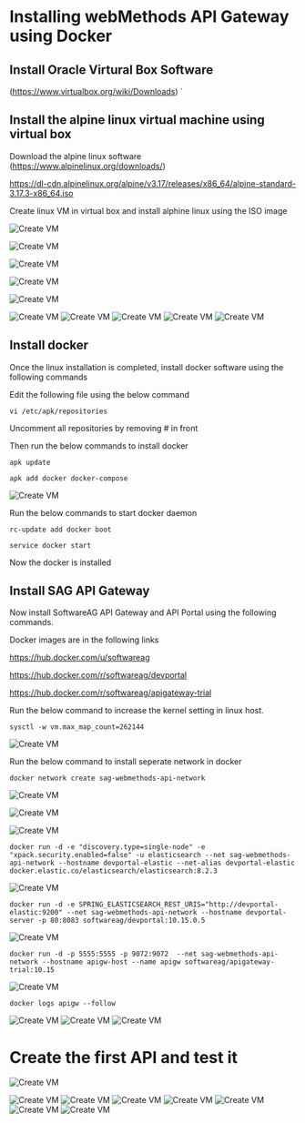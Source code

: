 # Installing webMethods API Gateway using Docker

## Install Oracle Virtural Box Software

(https://www.virtualbox.org/wiki/Downloads)
`
## Install the alpine linux virtual machine using virtual box

Download the alpine linux software
(https://www.alpinelinux.org/downloads/)

https://dl-cdn.alpinelinux.org/alpine/v3.17/releases/x86_64/alpine-standard-3.17.3-x86_64.iso

Create linux VM in virtual box and install alphine linux using the ISO image

![Create VM](/images/install/linux-vm-0.jpg)

![Create VM](/images/install/linux-vm.jpg)

![Create VM](/images/install/linux-vm-1.jpg)

![Create VM](/images/install/linux-vm-2.jpg)

![Create VM](/images/install/linux-vm-3.jpg)

![Create VM](/images/install/linux-vm-4.jpg)
![Create VM](/images/install/linux-vm-5.jpg)
![Create VM](/images/install/linux-vm-6.jpg)
![Create VM](/images/install/linux-vm-7.jpg)
![Create VM](/images/install/linux-vm-8.jpg)

## Install docker
Once the linux installation is completed, install docker software using the following commands

Edit the following file using the below command

```vi /etc/apk/repositories```

Uncomment all repositories by removing # in front

Then run the below commands to install docker

```
apk update
```

```
apk add docker docker-compose
```
![Create VM](/images/install/docker-2.jpg)


Run the below commands to start docker daemon
```
rc-update add docker boot
```
```
service docker start
```

Now the docker is installed

## Install SAG API Gateway
Now install SoftwareAG API Gateway and API Portal using the following commands.

Docker images are in the following links

https://hub.docker.com/u/softwareag

https://hub.docker.com/r/softwareag/devportal

https://hub.docker.com/r/softwareag/apigateway-trial


Run the below command to increase the kernel setting in linux host.
```
sysctl -w vm.max_map_count=262144
```
![Create VM](/images/install/docker-3-map-setting.jpg)


Run the below command to install seperate network in docker

```
docker network create sag-webmethods-api-network
```
![Create VM](/images/install/docker-3-create-network.jpg)

![Create VM](/images/install/docker-4.jpg)



![Create VM](/images/install/docker-5.jpg)


```
docker run -d -e "discovery.type=single-node" -e "xpack.security.enabled=false" -u elasticsearch --net sag-webmethods-api-network --hostname devportal-elastic --net-alias devportal-elastic docker.elastic.co/elasticsearch/elasticsearch:8.2.3
```

![Create VM](/images/install/docker-6.jpg)


```
docker run -d -e SPRING_ELASTICSEARCH_REST_URIS="http://devportal-elastic:9200" --net sag-webmethods-api-network --hostname devportal-server -p 80:8083 softwareag/devportal:10.15.0.5
```
![Create VM](/images/install/docker-7.jpg)


```
docker run -d -p 5555:5555 -p 9072:9072  --net sag-webmethods-api-network --hostname apigw-host --name apigw softwareag/apigateway-trial:10.15
```

![Create VM](/images/install/docker-8.jpg)


```
docker logs apigw --follow
```

![Create VM](/images/install/docker-9.jpg)
![Create VM](/images/install/docker-10.jpg)
![Create VM](/images/install/docker-11.jpg)



# Create the first API and test it

![Create VM](/images/install/api-1.jpg)

![Create VM](/images/install/api-2.jpg)
![Create VM](/images/install/api-3.jpg)
![Create VM](/images/install/api-4.jpg)
![Create VM](/images/install/api-5.jpg)
![Create VM](/images/install/api-6.jpg)
![Create VM](/images/install/api-7.jpg)
![Create VM](/images/install/api-8.jpg)






